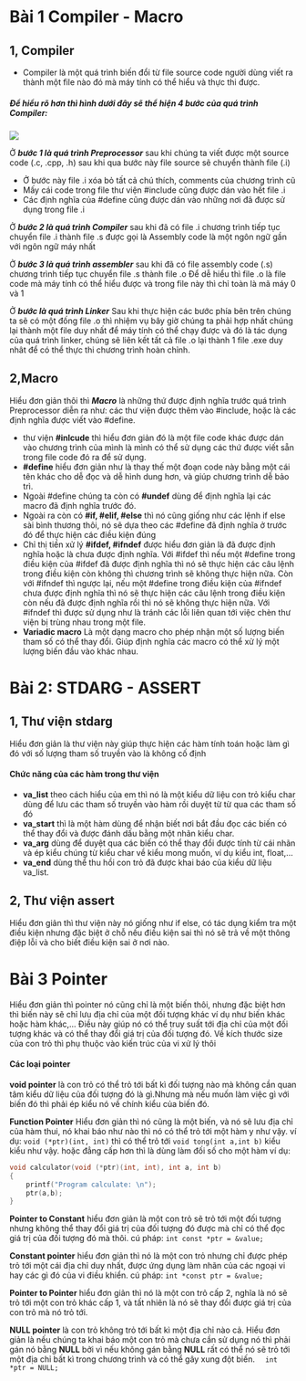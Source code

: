 # Bài 1  Compiler - Macro
## 1, Compiler 
+ Compiler là một quá trình biến đổi từ file source code người dùng viết ra thành một file nào đó mà máy tính có thể hiểu và thực thi được.
##### Để hiểu rõ hơn thì hình dưới đây sẽ thể hiện 4 bước của quá trình Compiler:
![](https://tapit.vn/wp-content/uploads/2017/07/GCC_CompilationProcess.png)

Ở ***bước 1 là quá trình Preprocessor*** sau khi chúng ta viết được một source code (.c, .cpp, .h) sau khi qua bước này file source sẽ chuyển thành file (.i)
+  Ở bước này file .i xóa bỏ tất cả chú thích, comments của chương trình cũ 
+ Mấy cái code trong file thư viện #include cũng được dán vào hết file .i
+ Các định nghĩa của #define cũng được dán vào những nơi đã được sử dụng trong file .i

Ở ***bước 2 là quá trình Compiler*** sau khi đã có file .i chương trình tiếp tục chuyển file .i thành file .s được gọi là Assembly code là một ngôn ngữ gần với ngôn ngữ máy nhất 

Ở ***bước 3 là quá trình assembler*** sau khi đã có file assembly code (.s) chương trình tiếp tục chuyển file .s thành file .o Để dễ hiểu thì file .o là file code mà máy tính có thể hiểu được và trong file này thì chỉ toàn là mã máy 0 và 1 

Ở ***bước  là quá trình Linker*** Sau khi thực hiện các bước phía bên trên chúng ta sẽ có một đống file .o thì nhiệm vụ bây giờ chúng ta phải hợp nhất chúng lại thành một file duy nhất để máy tính có thể chạy được và đó là tác dụng của quá trình linker, chúng sẽ liên kết tất cả file .o lại thành 1 file .exe duy nhât để có thể thực thi chương trình hoàn chỉnh.

## 2,Macro
Hiểu đơn giản thôi thì ***Macro*** là những thứ được định nghĩa trước quá trình Preprocessor diễn ra như: các thư viện được thêm vào #include, hoặc là các định nghĩa được viết vào #define.
+ thư viện **#inlcude** thì hiểu đơn giản đó là một file code khác được dán vào chương trình của mình là mình có thể sử dụng các thứ được viết sẵn trong file code đó ra để sử dụng.
+ **#define** hiểu đơn giản như là thay thế một đoạn code này bằng một cái tên khác cho dễ đọc và dễ hình dung hơn, và giúp chương trình dễ bảo trì.
+ Ngoài #define chúng ta còn có **#undef** dùng để định nghĩa lại các macro đã định nghĩa trước đó.
+ Ngoài ra còn có **#if, #elif, #else** thì nó cũng giống như các lệnh if else sài bình thương thôi, nó sẽ dựa theo các #define đã định nghĩa ở trước đó để thực hiện các điều kiện đúng
+ Chỉ thị tiền xử lý **#ifdef, #ifndef** được hiểu đơn giản là đã được định nghĩa hoặc là chưa được định nghĩa. Với #ifdef thì nếu một #define trong điều kiện của #ifdef đã được định nghĩa thì nó sẽ thực hiện các câu lệnh trong điều kiện còn không thì chương trình sẽ không thực hiện nữa. Còn với #ifndef thì ngược lại, nếu một #define trong điều kiện của #ifndef chưa được định nghĩa thì nó sẽ thực hiện các câu lệnh trong điều kiện còn nếu đã được định nghĩa rồi thì nó sẽ không thực hiện nữa. Với #ifndef thì được sử dụng như là tránh các lỗi liên quan tới việc chèn thư viện bị trùng nhau trong một file.
+ **Variadic macro** Là một dạng macro cho phép nhận một số lượng biến tham số có thể thay đổi. Giúp định nghĩa các macro có thể xử lý một lượng biến đầu vào khác nhau.


# Bài 2: STDARG - ASSERT
## 1, Thư viện stdarg
Hiểu đơn giản là thư viện này giúp thực hiện các hàm tính toán hoặc làm gì đó với số lượng tham số truyền vào là không cố định
#### Chức năng của các hàm trong thư viện 
+ **va_list** theo cách hiểu của em thì nó là một kiểu dữ liệu con trỏ kiểu char dùng để lưu các tham số truyền vào hàm rồi duyệt từ từ qua các tham số đó
+ **va_start** thì là một hàm dùng để nhận biết nơi bắt đầu đọc các biến có thể thay đổi và được đánh dấu bằng một nhãn kiểu char.
+ **va_arg** dùng để duyệt qua các biến có thể thay đổi được tính từ cái nhãn  và ép kiểu chúng từ kiểu char về kiểu mong muốn, ví dụ kiểu int, float,...
+ **va_end** dùng thể thu hồi con trỏ đã được khai báo của kiểu dữ liệu va_list.
## 2, Thư viện assert
Hiểu đơn giản thì thư viện này nó giống như if else, có tác dụng kiểm tra một điều kiện nhưng đặc biệt ở chỗ nếu điều kiện sai thì nó sẽ trả về một thông điệp lỗi và cho biết điều kiện sai ở nơi nào.


# Bài 3 Pointer 
Hiểu đơn giản thì pointer nó cũng chỉ là một biến thôi, nhưng đặc biệt hơn thì biến này sẽ chỉ lưu địa chỉ của một đối tượng khác ví dụ như biến khác hoặc hàm khác,... Điều này giúp nó có thể truy suất tới địa chỉ của một đối tượng khác và có thể thay đổi giá trị của đối tượng đó.
Về kích thước size của con trỏ thì phụ thuộc vào kiến trúc của vi xử lý thôi
#### Các loại pointer 
**void pointer** là con trỏ có thể trỏ tới bất kì đối tượng nào mà không cần quan tâm kiểu dữ liệu của đối tượng đó là gì.Nhưng mà nếu muốn làm việc gì với biến đó thì phải ép kiểu nó về chính kiểu của biến đó.

**Function Pointer** 
Hiểu đơn giản thì nó cũng là một biến, và nó sẽ lưu địa chỉ của hàm thui, nó khai báo như nào thì nó có thể trỏ tới một hàm y như vậy.
ví dụ: ` void (*ptr)(int, int) ` thì có thể trỏ tới ` void tong(int a,int b) ` kiểu kiểu như vậy.
hoặc đẳng cấp hơn thì là dùng làm đối số cho một hàm ví dụ:
``` C
void calculator(void (*ptr)(int, int), int a, int b)
{
    printf("Program calculate: \n");
    ptr(a,b);
} 
```

**Pointer to Constant** hiểu đơn giản là một con trỏ sẽ trỏ tới một đối tượng nhưng không thể thay đổi giá trị của đối tượng đó được mà chỉ có thể đọc giá trị của đối tượng đó mà thôi.
cú pháp: `int const *ptr = &value;`

**Constant pointer** hiểu đơn giản thì nó là một con trỏ nhưng chỉ được phép trỏ tới một cái địa chỉ duy nhất, được ứng dụng làm nhãn của các ngoại vi hay các gì đó của vi điều khiển.
cú pháp: `int *const ptr = &value;`

**Pointer to Pointer** hiểu đơn giản thì nó là một con trỏ cấp 2, nghĩa là nó sẽ trỏ tới một con trỏ khác cấp 1, và tất nhiên là nó sẽ thay đổi được giá trị của con trỏ mà nó trỏ tới.

**NULL pointer** là con trỏ không trỏ tới bất kì một địa chỉ nào cả. Hiểu đơn giản là nếu chúng ta khai báo một con trỏ mà chưa cần sử dụng nó thì phải gán nó bằng **NULL** bởi vì nếu không gán bằng **NULL** rất có thể nó sẽ trỏ tới một địa chỉ bất kì trong chương trình và có thể gây xung đột biến. ``` 
int *ptr = NULL;``` 








